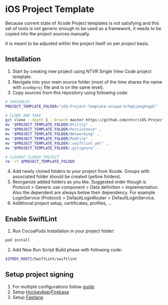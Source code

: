 # iOS Project Template
Because current state of Xcode Project templates is not satisfying and this set of tools is not generic enough to be used as a framework, it needs to be copied into the project sources manually. 

It is meant to be adjusted within the project itself on per project basis.

## Installation
1. Start by creating new project using NTVR Single View Code project template.
3. Navigate into your main source folder (most of the time shares the name with `xcodeproj` file and is on the same level).
3. Copy sources from this repository using following code:

```bash
# VARIABLES
PROJECT_TEMPLATE_FOLDER="iOS-Project-Template-unique-krhgkjangkngdl"

# CLONE AND TAKE
git clone --depth 1 --branch master https://github.com/ntvr/iOS-Project-Template.git $PROJECT_TEMPLATE_FOLDER
mv "$PROJECT_TEMPLATE_FOLDER/Utility" .
mv "$PROJECT_TEMPLATE_FOLDER/Persistence" .
mv "$PROJECT_TEMPLATE_FOLDER/Networking" .
mv "$PROJECT_TEMPLATE_FOLDER/Podfile" .
mv "$PROJECT_TEMPLATE_FOLDER/.swiftlint.yml" .
mv "$PROJECT_TEMPLATE_FOLDER/.gitignore" .

# CLEANUP CLONED PROJECT
rm -rf $PROJECT_TEMPLATE_FOLDER
```

4. Add newly cloned folders to your project from Xcode. Groups with associated folder should be created (yellow folders).
5. Reorganize added folders as you like. Suggested order though is Protocol > Generic use component > Data definition > Implementation. Also the dependent are always below  their dependency. For example LoginService (Protocol) > DefaultLoginRouter > DefaultLoginService.
6. Additional project setup, certificates, profiles, ...

## Enable SwiftLint
1. Run CocoaPods installation in your project folder:
```bash
pod install
```

2. Add New Run Script Build phase with following code:

```bash
${PODS_ROOT}/SwiftLint/swiftlint
```

## Setup project signing
1. For multiple configurations follow [guide](https://zeemee.engineering/how-to-set-up-multiple-schemes-configurations-in-xcode-for-your-react-native-ios-app-7da4b5237966)
2. Setup [HockeyApp](https://hockeyapp.net)/[Firebase](https://firebase.google.com)
3. Setup [Fastlane](https://fastlane.tools)
